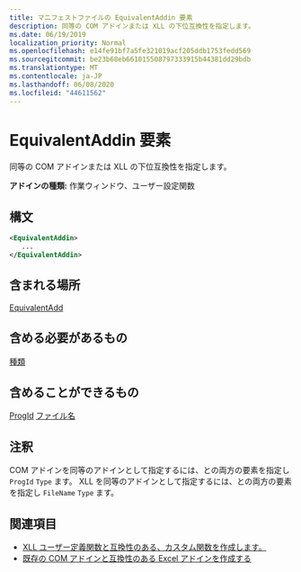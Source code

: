 ```yaml
---
title: マニフェストファイルの EquivalentAddin 要素
description: 同等の COM アドインまたは XLL の下位互換性を指定します。
ms.date: 06/19/2019
localization_priority: Normal
ms.openlocfilehash: e14fe91bf7a5fe321019acf205ddb1753fedd569
ms.sourcegitcommit: be23b68eb661015508797333915b44381dd29bdb
ms.translationtype: MT
ms.contentlocale: ja-JP
ms.lasthandoff: 06/08/2020
ms.locfileid: "44611562"
---
```

# <a name="equivalentaddin-element"></a>EquivalentAddin 要素

同等の COM アドインまたは XLL の下位互換性を指定します。

**アドインの種類:** 作業ウィンドウ、ユーザー設定関数

## <a name="syntax"></a>構文

```XML
<EquivalentAddin>
   ...
</EquivalentAddin>
```

## <a name="contained-in"></a>含まれる場所

[EquivalentAdd](equivalentaddins.md)

## <a name="must-contain"></a>含める必要があるもの

[種類](type.md)

## <a name="can-contain"></a>含めることができるもの

[ProgId](progid.md) 
[ファイル名](filename.md)

## <a name="remarks"></a>注釈

COM アドインを同等のアドインとして指定するには、との両方の要素を指定し `ProgId` `Type` ます。 XLL を同等のアドインとして指定するには、との両方の要素を指定し `FileName` `Type` ます。

## <a name="see-also"></a>関連項目

- [XLL ユーザー定義関数と互換性のある、カスタム関数を作成します。](../../excel/make-custom-functions-compatible-with-xll-udf.md)
- [既存の COM アドインと互換性のある Excel アドインを作成する](../../develop/make-office-add-in-compatible-with-existing-com-add-in.md)